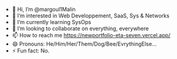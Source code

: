 - 👋 Hi, I’m @margoul1Malin
- 👀 I’m interested in Web Developpement, SaaS, Sys & Networks
- 🌱 I’m currently learning SysOps
- 💞️ I’m looking to collaborate on everything, everywhere
- 📫 How to reach me https://newportfolio-eta-seven.vercel.app/
- 😄 Pronouns: He/Him/Her/Them/Dog/Bee/EvrythingElse...
- ⚡ Fun fact: No.

<!---
margoul1Malin/margoul1Malin is a ✨ special ✨ repository because its `README.md` (this file) appears on your GitHub profile.
You can click the Preview link to take a look at your changes.
--->
